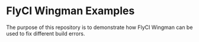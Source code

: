 # FlyCI Wingman Examples

The purpose of this repository is to demonstrate how FlyCI Wingman can be used to fix different build errors.
